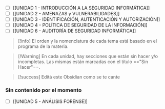 - [ ] [[UNIDAD 1 - INTRODUCCIÓN A LA SEGURIDAD INFORMÁTICA]]
- [ ] [[UNIDAD 2 - AMENAZAS y VULNERABILIDADES]]
- [ ] [[UNIDAD 3 - IDENTIFICACIÓN, AUTENTICACIÓN Y AUTORIZACIÓN]]
- [ ] [[UNIDAD 4 - POLÍTICA DE SEGURIDAD DE LA INFORMACIÓN]]
- [ ] [[UNIDAD 6 - AUDITORÍA DE SEGURIDAD INFORMÁTICA]]

> [!info] El orden y la nomenclatura de cada tema está basado en el programa de la materia.

> [!Warning] En cada unidad, hay secciones que están sin hacer y/o incompletas. Las mismas están marcadas con el título =="Sin Hacer"==.

> [!success] Editá este Obsidian como se te cante

### Sin contenido por el momento
- [ ] [[UNIDAD 5 - ANÁLISIS FORENSE]]